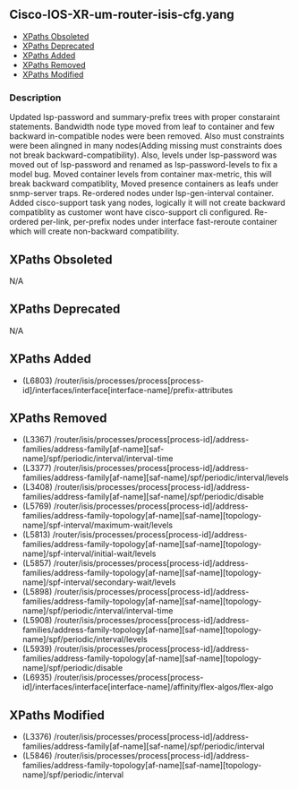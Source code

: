 ## Cisco-IOS-XR-um-router-isis-cfg.yang

- [XPaths Obsoleted](#xpaths-obsoleted)
- [XPaths Deprecated](#xpaths-deprecated)
- [XPaths Added](#xpaths-added)
- [XPaths Removed](#xpaths-removed)
- [XPaths Modified](#xpaths-modified)

### Description

Updated lsp-password and summary-prefix trees with proper constaraint statements. Bandwidth node type moved from leaf to container and few backward in-compatible nodes were been removed. Also must constraints were been alingned in many nodes(Adding missing must constraints does not break backward-compatibility). Also, levels under lsp-password was moved out of lsp-password and renamed as lsp-password-levels to fix a model bug. Moved container levels from container max-metric, this will break backward compatiblity, Moved presence containers as leafs under snmp-server traps. Re-ordered nodes under lsp-gen-interval container. Added cisco-support task yang nodes, logically it will not create backward compatiblity as customer wont have cisco-support cli configured. Re-ordered per-link, per-prefix nodes under interface fast-reroute container which will create non-backward compatibility.

## XPaths Obsoleted

N/A

## XPaths Deprecated

N/A

## XPaths Added

- (L6803)	/router/isis/processes/process[process-id]/interfaces/interface[interface-name]/prefix-attributes

## XPaths Removed

- (L3367)	/router/isis/processes/process[process-id]/address-families/address-family[af-name][saf-name]/spf/periodic/interval/interval-time
- (L3377)	/router/isis/processes/process[process-id]/address-families/address-family[af-name][saf-name]/spf/periodic/interval/levels
- (L3408)	/router/isis/processes/process[process-id]/address-families/address-family[af-name][saf-name]/spf/periodic/disable
- (L5769)	/router/isis/processes/process[process-id]/address-families/address-family-topology[af-name][saf-name][topology-name]/spf-interval/maximum-wait/levels
- (L5813)	/router/isis/processes/process[process-id]/address-families/address-family-topology[af-name][saf-name][topology-name]/spf-interval/initial-wait/levels
- (L5857)	/router/isis/processes/process[process-id]/address-families/address-family-topology[af-name][saf-name][topology-name]/spf-interval/secondary-wait/levels
- (L5898)	/router/isis/processes/process[process-id]/address-families/address-family-topology[af-name][saf-name][topology-name]/spf/periodic/interval/interval-time
- (L5908)	/router/isis/processes/process[process-id]/address-families/address-family-topology[af-name][saf-name][topology-name]/spf/periodic/interval/levels
- (L5939)	/router/isis/processes/process[process-id]/address-families/address-family-topology[af-name][saf-name][topology-name]/spf/periodic/disable
- (L6935)	/router/isis/processes/process[process-id]/interfaces/interface[interface-name]/affinity/flex-algos/flex-algo

## XPaths Modified

- (L3376)	/router/isis/processes/process[process-id]/address-families/address-family[af-name][saf-name]/spf/periodic/interval
- (L5846)	/router/isis/processes/process[process-id]/address-families/address-family-topology[af-name][saf-name][topology-name]/spf/periodic/interval

